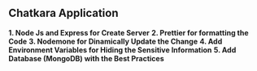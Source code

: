 ## **Chatkara Application**

**1. Node Js and Express for Create Server**
**2. Prettier for formatting the Code**
**3. Nodemone for Dinamically Update the Change**
**4. Add Environment Variables for Hiding the Sensitive Information**
**5. Add Database (MongoDB) with the Best Practices**